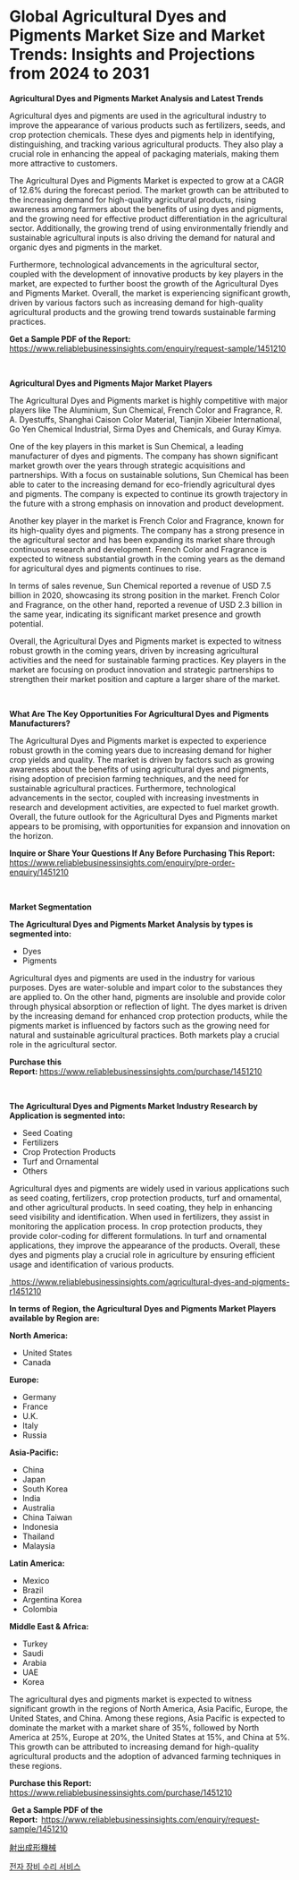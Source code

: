 <p><h1>Global Agricultural Dyes and Pigments Market Size and Market Trends: Insights and Projections from 2024 to 2031</h1></p><p><strong>Agricultural Dyes and Pigments Market Analysis and Latest Trends</strong></p>
<p><p>Agricultural dyes and pigments are used in the agricultural industry to improve the appearance of various products such as fertilizers, seeds, and crop protection chemicals. These dyes and pigments help in identifying, distinguishing, and tracking various agricultural products. They also play a crucial role in enhancing the appeal of packaging materials, making them more attractive to customers.</p><p>The Agricultural Dyes and Pigments Market is expected to grow at a CAGR of 12.6% during the forecast period. The market growth can be attributed to the increasing demand for high-quality agricultural products, rising awareness among farmers about the benefits of using dyes and pigments, and the growing need for effective product differentiation in the agricultural sector. Additionally, the growing trend of using environmentally friendly and sustainable agricultural inputs is also driving the demand for natural and organic dyes and pigments in the market.</p><p>Furthermore, technological advancements in the agricultural sector, coupled with the development of innovative products by key players in the market, are expected to further boost the growth of the Agricultural Dyes and Pigments Market. Overall, the market is experiencing significant growth, driven by various factors such as increasing demand for high-quality agricultural products and the growing trend towards sustainable farming practices.</p></p>
<p><strong>Get a Sample PDF of the Report:&nbsp;</strong> <a href="https://www.reliablebusinessinsights.com/enquiry/request-sample/1451210">https://www.reliablebusinessinsights.com/enquiry/request-sample/1451210</a></p>
<p>&nbsp;</p>
<p><strong>Agricultural Dyes and Pigments Major Market Players</strong></p>
<p><p>The Agricultural Dyes and Pigments market is highly competitive with major players like The Aluminium, Sun Chemical, French Color and Fragrance, R. A. Dyestuffs, Shanghai Caison Color Material, Tianjin Xibeier International, Go Yen Chemical Industrial, Sirma Dyes and Chemicals, and Guray Kimya. </p><p>One of the key players in this market is Sun Chemical, a leading manufacturer of dyes and pigments. The company has shown significant market growth over the years through strategic acquisitions and partnerships. With a focus on sustainable solutions, Sun Chemical has been able to cater to the increasing demand for eco-friendly agricultural dyes and pigments. The company is expected to continue its growth trajectory in the future with a strong emphasis on innovation and product development.</p><p>Another key player in the market is French Color and Fragrance, known for its high-quality dyes and pigments. The company has a strong presence in the agricultural sector and has been expanding its market share through continuous research and development. French Color and Fragrance is expected to witness substantial growth in the coming years as the demand for agricultural dyes and pigments continues to rise.</p><p>In terms of sales revenue, Sun Chemical reported a revenue of USD 7.5 billion in 2020, showcasing its strong position in the market. French Color and Fragrance, on the other hand, reported a revenue of USD 2.3 billion in the same year, indicating its significant market presence and growth potential.</p><p>Overall, the Agricultural Dyes and Pigments market is expected to witness robust growth in the coming years, driven by increasing agricultural activities and the need for sustainable farming practices. Key players in the market are focusing on product innovation and strategic partnerships to strengthen their market position and capture a larger share of the market.</p></p>
<p>&nbsp;</p>
<p><strong>What Are The Key Opportunities For Agricultural Dyes and Pigments Manufacturers?</strong></p>
<p><p>The Agricultural Dyes and Pigments market is expected to experience robust growth in the coming years due to increasing demand for higher crop yields and quality. The market is driven by factors such as growing awareness about the benefits of using agricultural dyes and pigments, rising adoption of precision farming techniques, and the need for sustainable agricultural practices. Furthermore, technological advancements in the sector, coupled with increasing investments in research and development activities, are expected to fuel market growth. Overall, the future outlook for the Agricultural Dyes and Pigments market appears to be promising, with opportunities for expansion and innovation on the horizon.</p></p>
<p><strong>Inquire or Share Your Questions If Any Before Purchasing This Report:</strong> <a href="https://www.reliablebusinessinsights.com/enquiry/pre-order-enquiry/1451210">https://www.reliablebusinessinsights.com/enquiry/pre-order-enquiry/1451210</a></p>
<p>&nbsp;</p>
<p><strong>Market Segmentation</strong></p>
<p><strong>The Agricultural Dyes and Pigments Market Analysis by types is segmented into:</strong></p>
<p><ul><li>Dyes</li><li>Pigments</li></ul></p>
<p><p>Agricultural dyes and pigments are used in the industry for various purposes. Dyes are water-soluble and impart color to the substances they are applied to. On the other hand, pigments are insoluble and provide color through physical absorption or reflection of light. The dyes market is driven by the increasing demand for enhanced crop protection products, while the pigments market is influenced by factors such as the growing need for natural and sustainable agricultural practices. Both markets play a crucial role in the agricultural sector.</p></p>
<p><strong>Purchase this Report:&nbsp;</strong><a href="https://www.reliablebusinessinsights.com/purchase/1451210">https://www.reliablebusinessinsights.com/purchase/1451210</a></p>
<p>&nbsp;</p>
<p><strong>The Agricultural Dyes and Pigments Market Industry Research by Application is segmented into:</strong></p>
<p><ul><li>Seed Coating</li><li>Fertilizers</li><li>Crop Protection Products</li><li>Turf and Ornamental</li><li>Others</li></ul></p>
<p><p>Agricultural dyes and pigments are widely used in various applications such as seed coating, fertilizers, crop protection products, turf and ornamental, and other agricultural products. In seed coating, they help in enhancing seed visibility and identification. When used in fertilizers, they assist in monitoring the application process. In crop protection products, they provide color-coding for different formulations. In turf and ornamental applications, they improve the appearance of the products. Overall, these dyes and pigments play a crucial role in agriculture by ensuring efficient usage and identification of various products.</p></p>
<p><a href="https://www.reliablebusinessinsights.com/agricultural-dyes-and-pigments-r1451210">&nbsp;https://www.reliablebusinessinsights.com/agricultural-dyes-and-pigments-r1451210</a></p>
<p><strong>In terms of Region, the Agricultural Dyes and Pigments Market Players available by Region are:</strong></p>
<p>
    <p> <strong> North America: </strong>
        <ul>
            <li>United States</li>
            <li>Canada</li>
        </ul>
        </p> 
    <p> <strong> Europe: </strong>
        <ul>
            <li>Germany</li>
            <li>France</li>
            <li>U.K.</li>
            <li>Italy</li>
            <li>Russia</li>
        </ul>
        </p> 
    <p> <strong> Asia-Pacific: </strong>
        <ul>
            <li>China</li>
            <li>Japan</li>
            <li>South Korea</li>
            <li>India</li>
            <li>Australia</li>
            <li>China Taiwan</li>
            <li>Indonesia</li>
            <li>Thailand</li>
            <li>Malaysia</li>
        </ul>
        </p> 
    <p> <strong> Latin America: </strong>
        <ul>
            <li>Mexico</li>
            <li>Brazil</li>
            <li>Argentina Korea</li>
            <li>Colombia</li>
        </ul>
        </p> 
    <p> <strong> Middle East & Africa: </strong>
        <ul>
            <li>Turkey</li>
            <li>Saudi</li>
            <li>Arabia</li>
            <li>UAE</li>
            <li>Korea</li>
        </ul>
    </p>
    </p>
<p><p>The agricultural dyes and pigments market is expected to witness significant growth in the regions of North America, Asia Pacific, Europe, the United States, and China. Among these regions, Asia Pacific is expected to dominate the market with a market share of 35%, followed by North America at 25%, Europe at 20%, the United States at 15%, and China at 5%. This growth can be attributed to increasing demand for high-quality agricultural products and the adoption of advanced farming techniques in these regions.</p></p>
<p><strong>Purchase this Report: </strong><a href="https://www.reliablebusinessinsights.com/purchase/1451210">https://www.reliablebusinessinsights.com/purchase/1451210</a></p>
<p>&nbsp;<strong>Get a Sample PDF of the Report:&nbsp;&nbsp;</strong><a href="https://www.reliablebusinessinsights.com/enquiry/request-sample/1451210">https://www.reliablebusinessinsights.com/enquiry/request-sample/1451210</a></p>
<p><strong></strong></p>
<p><p><a href="https://github.com/ksxzwxabcuynh011/Market-Research-Report-List-3/blob/main/45280444014.md">射出成形機械</a></p><p><a href="https://github.com/xvz497517413/Market-Research-Report-List-3/blob/main/49151608354.md">전자 장비 수리 서비스</a></p></p>